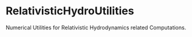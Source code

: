 # RelativisticHydroUtilities

Numerical Utilities for Relativistic Hydrodynamics related Computations.
